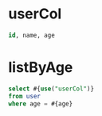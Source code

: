 userCol
===
```sql
id, name, age 
```




listByAge
===
```sql
select #{use("userCol")}
from user 
where age = #{age}
```